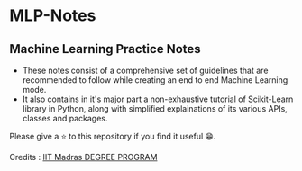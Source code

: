 # MLP-Notes

## Machine Learning Practice Notes

* These notes consist of a comprehensive set of guidelines that are recommended to follow while creating an end to end Machine Learning mode.
* It also contains in it's major part a non-exhaustive tutorial of Scikit-Learn library in Python, along with simplified explainations of its various APIs, classes and packages.


Please give a ⭐ to this repository if you find it useful 😁. 

Credits : [IIT Madras DEGREE PROGRAM](https://study.iitm.ac.in/ds/)
